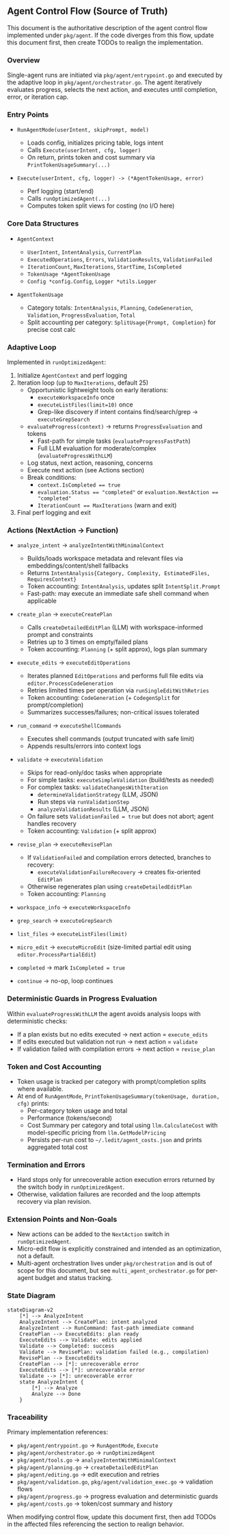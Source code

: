 ## Agent Control Flow (Source of Truth)

This document is the authoritative description of the agent control flow implemented under `pkg/agent`. If the code diverges from this flow, update this document first, then create TODOs to realign the implementation.

### Overview

Single-agent runs are initiated via `pkg/agent/entrypoint.go` and executed by the adaptive loop in `pkg/agent/orchestrator.go`. The agent iteratively evaluates progress, selects the next action, and executes until completion, error, or iteration cap.

### Entry Points

- `RunAgentMode(userIntent, skipPrompt, model)`
  - Loads config, initializes pricing table, logs intent
  - Calls `Execute(userIntent, cfg, logger)`
  - On return, prints token and cost summary via `PrintTokenUsageSummary(...)`

- `Execute(userIntent, cfg, logger) -> (*AgentTokenUsage, error)`
  - Perf logging (start/end)
  - Calls `runOptimizedAgent(...)`
  - Computes token split views for costing (no I/O here)

### Core Data Structures

- `AgentContext`
  - `UserIntent`, `IntentAnalysis`, `CurrentPlan`
  - `ExecutedOperations`, `Errors`, `ValidationResults`, `ValidationFailed`
  - `IterationCount`, `MaxIterations`, `StartTime`, `IsCompleted`
  - `TokenUsage *AgentTokenUsage`
  - `Config *config.Config`, `Logger *utils.Logger`

- `AgentTokenUsage`
  - Category totals: `IntentAnalysis`, `Planning`, `CodeGeneration`, `Validation`, `ProgressEvaluation`, `Total`
  - Split accounting per category: `SplitUsage{Prompt, Completion}` for precise cost calc

### Adaptive Loop

Implemented in `runOptimizedAgent`:
1. Initialize `AgentContext` and perf logging
2. Iteration loop (up to `MaxIterations`, default 25)
   - Opportunistic lightweight tools on early iterations:
     - `executeWorkspaceInfo` once
     - `executeListFiles(limit=10)` once
     - Grep-like discovery if intent contains find/search/grep -> `executeGrepSearch`
   - `evaluateProgress(context)` → returns `ProgressEvaluation` and tokens
     - Fast-path for simple tasks (`evaluateProgressFastPath`)
     - Full LLM evaluation for moderate/complex (`evaluateProgressWithLLM`)
   - Log status, next action, reasoning, concerns
   - Execute next action (see Actions section)
   - Break conditions:
     - `context.IsCompleted == true`
     - `evaluation.Status == "completed"` or `evaluation.NextAction == "completed"`
     - `IterationCount == MaxIterations` (warn and exit)
3. Final perf logging and exit

### Actions (NextAction → Function)

- `analyze_intent` → `analyzeIntentWithMinimalContext`
  - Builds/loads workspace metadata and relevant files via embeddings/content/shell fallbacks
  - Returns `IntentAnalysis{Category, Complexity, EstimatedFiles, RequiresContext}`
  - Token accounting: `IntentAnalysis`, updates split `IntentSplit.Prompt`
  - Fast-path: may execute an immediate safe shell command when applicable

- `create_plan` → `executeCreatePlan`
  - Calls `createDetailedEditPlan` (LLM) with workspace-informed prompt and constraints
  - Retries up to 3 times on empty/failed plans
  - Token accounting: `Planning` (+ split approx), logs plan summary

- `execute_edits` → `executeEditOperations`
  - Iterates planned `EditOperations` and performs full file edits via `editor.ProcessCodeGeneration`
  - Retries limited times per operation via `runSingleEditWithRetries`
  - Token accounting: `CodeGeneration` (+ `CodegenSplit` for prompt/completion)
  - Summarizes successes/failures; non-critical issues tolerated

- `run_command` → `executeShellCommands`
  - Executes shell commands (output truncated with safe limit)
  - Appends results/errors into context logs

- `validate` → `executeValidation`
  - Skips for read-only/doc tasks when appropriate
  - For simple tasks: `executeSimpleValidation` (build/tests as needed)
  - For complex tasks: `validateChangesWithIteration`
    - `determineValidationStrategy` (LLM, JSON)
    - Run steps via `runValidationStep`
    - `analyzeValidationResults` (LLM, JSON)
  - On failure sets `ValidationFailed = true` but does not abort; agent handles recovery
  - Token accounting: `Validation` (+ split approx)

- `revise_plan` → `executeRevisePlan`
  - If `ValidationFailed` and compilation errors detected, branches to recovery:
    - `executeValidationFailureRecovery` → creates fix-oriented `EditPlan`
  - Otherwise regenerates plan using `createDetailedEditPlan`
  - Token accounting: `Planning`

- `workspace_info` → `executeWorkspaceInfo`
- `grep_search` → `executeGrepSearch`
- `list_files` → `executeListFiles(limit)`
- `micro_edit` → `executeMicroEdit` (size-limited partial edit using `editor.ProcessPartialEdit`)
- `completed` → mark `IsCompleted = true`
- `continue` → no-op, loop continues

### Deterministic Guards in Progress Evaluation

Within `evaluateProgressWithLLM` the agent avoids analysis loops with deterministic checks:
- If a plan exists but no edits executed → next action = `execute_edits`
- If edits executed but validation not run → next action = `validate`
- If validation failed with compilation errors → next action = `revise_plan`

### Token and Cost Accounting

- Token usage is tracked per category with prompt/completion splits where available.
- At end of `RunAgentMode`, `PrintTokenUsageSummary(tokenUsage, duration, cfg)` prints:
  - Per-category token usage and total
  - Performance (tokens/second)
  - Cost Summary per category and total using `llm.CalculateCost` with model-specific pricing from `llm.GetModelPricing`
  - Persists per-run cost to `~/.ledit/agent_costs.json` and prints aggregated total cost

### Termination and Errors

- Hard stops only for unrecoverable action execution errors returned by the switch body in `runOptimizedAgent`.
- Otherwise, validation failures are recorded and the loop attempts recovery via plan revision.

### Extension Points and Non-Goals

- New actions can be added to the `NextAction` switch in `runOptimizedAgent`.
- Micro-edit flow is explicitly constrained and intended as an optimization, not a default.
- Multi-agent orchestration lives under `pkg/orchestration` and is out of scope for this document, but see `multi_agent_orchestrator.go` for per-agent budget and status tracking.

### State Diagram

```mermaid
stateDiagram-v2
    [*] --> AnalyzeIntent
    AnalyzeIntent --> CreatePlan: intent analyzed
    AnalyzeIntent --> RunCommand: fast-path immediate command
    CreatePlan --> ExecuteEdits: plan ready
    ExecuteEdits --> Validate: edits applied
    Validate --> Completed: success
    Validate --> RevisePlan: validation failed (e.g., compilation)
    RevisePlan --> ExecuteEdits
    CreatePlan --> [*]: unrecoverable error
    ExecuteEdits --> [*]: unrecoverable error
    Validate --> [*]: unrecoverable error
    state AnalyzeIntent {
        [*] --> Analyze
        Analyze --> Done
    }
```

### Traceability

Primary implementation references:
- `pkg/agent/entrypoint.go` → `RunAgentMode`, `Execute`
- `pkg/agent/orchestrator.go` → `runOptimizedAgent`
- `pkg/agent/tools.go` → `analyzeIntentWithMinimalContext`
- `pkg/agent/planning.go` → `createDetailedEditPlan`
- `pkg/agent/editing.go` → edit execution and retries
- `pkg/agent/validation.go`, `pkg/agent/validation_exec.go` → validation flows
- `pkg/agent/progress.go` → progress evaluation and deterministic guards
- `pkg/agent/costs.go` → token/cost summary and history

When modifying control flow, update this document first, then add TODOs in the affected files referencing the section to realign behavior.


